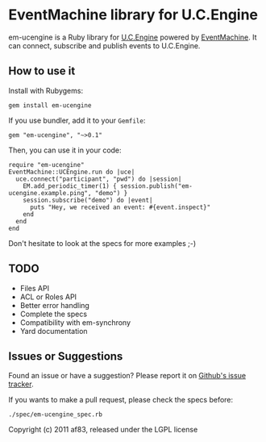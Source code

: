 EventMachine library for U.C.Engine
===================================

em-ucengine is a Ruby library for [U.C.Engine](http://ucengine.org/) powered
by [EventMachine](https://github.com/eventmachine/eventmachine). It can
connect, subscribe and publish events to U.C.Engine.


How to use it
-------------

Install with Rubygems:

    gem install em-ucengine

If you use bundler, add it to your `Gemfile`:

    gem "em-ucengine", "~>0.1"

Then, you can use it in your code:

    require "em-ucengine"
    EventMachine::UCEngine.run do |uce|
      uce.connect("participant", "pwd") do |session|
        EM.add_periodic_timer(1) { session.publish("em-ucengine.example.ping", "demo") }
        session.subscribe("demo") do |event|
          puts "Hey, we received an event: #{event.inspect}"
        end
      end
    end

Don't hesitate to look at the specs for more examples ;-)


TODO
----

* Files API
* ACL or Roles API
* Better error handling
* Complete the specs
* Compatibility with em-synchrony
* Yard documentation


Issues or Suggestions
---------------------

Found an issue or have a suggestion? Please report it on
[Github's issue tracker](http://github.com/af83/ucengine.em/issues).

If you wants to make a pull request, please check the specs before:

    ./spec/em-ucengine_spec.rb


Copyright (c) 2011 af83, released under the LGPL license
